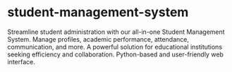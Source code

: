 # student-management-system
Streamline student administration with our all-in-one Student Management System. Manage profiles, academic performance, attendance, communication, and more. A powerful solution for educational institutions seeking efficiency and collaboration. Python-based and user-friendly web interface.
